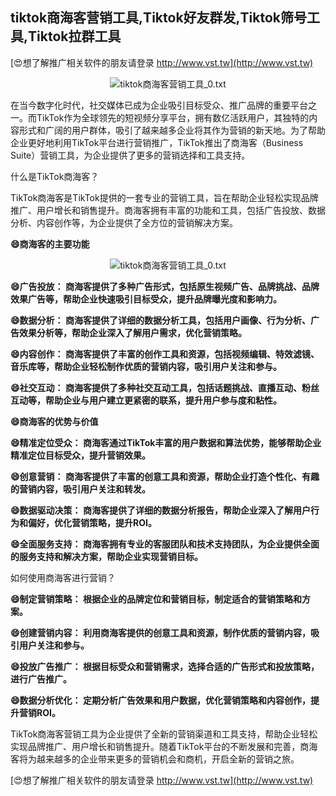 ## **tiktok商海客营销工具,Tiktok好友群发,Tiktok筛号工具,Tiktok拉群工具**

[😍想了解推广相关软件的朋友请登录 http://www.vst.tw](http://www.vst.tw)

 <center><img src="https://vst.tw/MP4/tuiguang/png/0.png" alt="tiktok商海客营销工具_0.txt"></center>

在当今数字化时代，社交媒体已成为企业吸引目标受众、推广品牌的重要平台之一。而TikTok作为全球领先的短视频分享平台，拥有数亿活跃用户，其独特的内容形式和广阔的用户群体，吸引了越来越多企业将其作为营销的新天地。为了帮助企业更好地利用TikTok平台进行营销推广，TikTok推出了商海客（Business Suite）营销工具，为企业提供了更多的营销选择和工具支持。

什么是TikTok商海客？

TikTok商海客是TikTok提供的一套专业的营销工具，旨在帮助企业轻松实现品牌推广、用户增长和销售提升。商海客拥有丰富的功能和工具，包括广告投放、数据分析、内容创作等，为企业提供了全方位的营销解决方案。

**😄商海客的主要功能**

 <center><img src="https://vst.tw/MP4/tuiguang/png/5.png" alt="tiktok商海客营销工具_0.txt"></center>

**😄广告投放： 商海客提供了多种广告形式，包括原生视频广告、品牌挑战、品牌效果广告等，帮助企业快速吸引目标受众，提升品牌曝光度和影响力。**

**😄数据分析： 商海客提供了详细的数据分析工具，包括用户画像、行为分析、广告效果分析等，帮助企业深入了解用户需求，优化营销策略。**

**😄内容创作： 商海客提供了丰富的创作工具和资源，包括视频编辑、特效滤镜、音乐库等，帮助企业轻松制作优质的营销内容，吸引用户关注和参与。**

**😄社交互动： 商海客提供了多种社交互动工具，包括话题挑战、直播互动、粉丝互动等，帮助企业与用户建立更紧密的联系，提升用户参与度和粘性。**

**😄商海客的优势与价值**

**😄精准定位受众： 商海客通过TikTok丰富的用户数据和算法优势，能够帮助企业精准定位目标受众，提升营销效果。**

**😄创意营销： 商海客提供了丰富的创意工具和资源，帮助企业打造个性化、有趣的营销内容，吸引用户关注和转发。**

**😄数据驱动决策： 商海客提供了详细的数据分析报告，帮助企业深入了解用户行为和偏好，优化营销策略，提升ROI。**

**😄全面服务支持： 商海客拥有专业的客服团队和技术支持团队，为企业提供全面的服务支持和解决方案，帮助企业实现营销目标。**

如何使用商海客进行营销？

**😄制定营销策略： 根据企业的品牌定位和营销目标，制定适合的营销策略和方案。**

**😄创建营销内容： 利用商海客提供的创意工具和资源，制作优质的营销内容，吸引用户关注和参与。**

**😄投放广告推广： 根据目标受众和营销需求，选择合适的广告形式和投放策略，进行广告推广。**

**😄数据分析优化： 定期分析广告效果和用户数据，优化营销策略和内容创作，提升营销ROI。**

TikTok商海客营销工具为企业提供了全新的营销渠道和工具支持，帮助企业轻松实现品牌推广、用户增长和销售提升。随着TikTok平台的不断发展和完善，商海客将为越来越多的企业带来更多的营销机会和商机，开启全新的营销之旅。

[😍想了解推广相关软件的朋友请登录 http://www.vst.tw](http://www.vst.tw)




